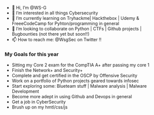 - 👋 Hi, I’m @WS-G
- 👀 I’m interested in all things Cybersecurity 
- 🌱 I’m currently learning on Tryhackme| Hackthebox | Udemy & FreeeCodeCamp for Pyhton/programming in general  
- 💞️ I’m looking to collaborate on Python | CTFs | Github projects | Bugbounties (not there yet but soon!!) 
- 📫 How to reach me: @WsgSec on Twitter !! 

### My Goals for this year 

- Sitting my Core 2 exam for the CompTIA A+ after passing my core 1 
- Finish the Network+ and Security+ 
- Complete and get certified in the OSCP by Offensive Security
- Work on a portfolio of Python projects geared towards infosec
- Start exploring some: Blueteam stuff | Malware analysis | Malware Development   
- Become more adept in using Github and Devops in general 
- Get a job in CyberSecurity 
- Brush up on my hmtl/css/js 
